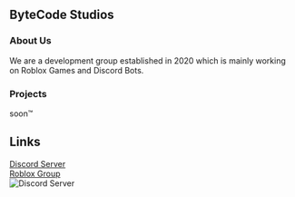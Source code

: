 ## ByteCode Studios
### About Us
We are a development group established in 2020 which is mainly working on Roblox Games and Discord Bots.
### Projects
soon™

## Links
[Discord Server](https://discord.com/invite/JNgfEcTKBn)
<br>
[Roblox Group](https://www.roblox.com/groups/8717635/ByteCode-Studios/)
<br>
![Discord Server](https://discord.com/api/guilds/803251173321998356/embed.png)
